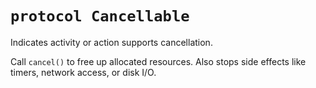 # `protocol Cancellable`

Indicates activity or action supports cancellation.

Call `cancel()` to free up allocated resources. Also stops side effects like timers, network access, or disk I/O.
